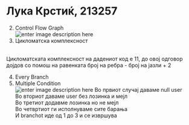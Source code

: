 # Лука Крстиќ, 213257
2. Control Flow Graph <br>
![enter image description here](https://media.discordapp.net/attachments/455449636828610570/1113505248951148655/image.png?width=800&height=1137)
3. Цикломатска комплексност<br>
  <br>
Цикломатската комплексност на дадениот код е 11, до овој одговор дојдов со помош на равенката број на ребра - број на јазли + 2

4. Every Branch<br>
5. Multiple Condition<br>
![enter image description here](https://media.discordapp.net/attachments/455449636828610570/1113556675740319824/image.png?width=1357&height=421)
Во првиот случај даваме null user <br>
Во вториот даваме user без лозинка и мејл <br>
Во третиот додавме лозинка но не мејл <br>
Во четвртиот ги исполнуваме сите барања <br>
И branchot иде од 1 до 3 и се извршува <br>
